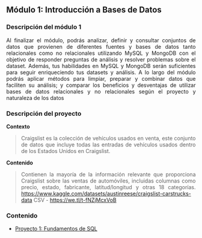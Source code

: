 


## Módulo 1: Introducción a Bases de Datos

<div style="text-align: justify;">

### Descripción del módulo 1

Al finalizar el módulo, podrás analizar, definir y consultar conjuntos de datos que provienen de diferentes fuentes y bases de datos tanto relacionales como no relacionales utilizando MySQL y MongoDB con el objetivo de responder preguntas de análisis y resolver problemas sobre el dataset. Además, tus habilidades en MySQL y MongoDB serán suficientes para seguir enriqueciendo tus datasets y análisis. A lo largo del módulo podrás aplicar métodos para limpiar, preparar y combinar datos que faciliten su análisis; y comparar los beneficios y desventajas de utilizar bases de datos relacionales y no relacionales según el proyecto y naturaleza de los datos

### Descripción del proyecto

**Contexto**
>Craigslist es la colección de vehículos usados en venta, este conjunto de datos que incluye todas las entradas de vehículos usados dentro de los Estados Unidos en Craigslist.
>
**Contenido**
>Contienen la mayoría de la información relevante que proporciona Craigslist sobre las ventas de automóviles, incluidas columnas como precio, estado, fabricante, latitud/longitud y otras 18 categorías.
https://www.kaggle.com/datasets/austinreese/craigslist-carstrucks-data
>CSV - https://we.tl/t-fNZjMcxVoB

### Contenido

- [Proyecto 1: Fundamentos de SQL](Intoduccion_BD/Readme.md) 